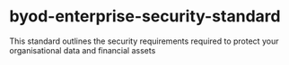# byod-enterprise-security-standard
This standard outlines the security requirements required to protect your organisational data and financial assets 
